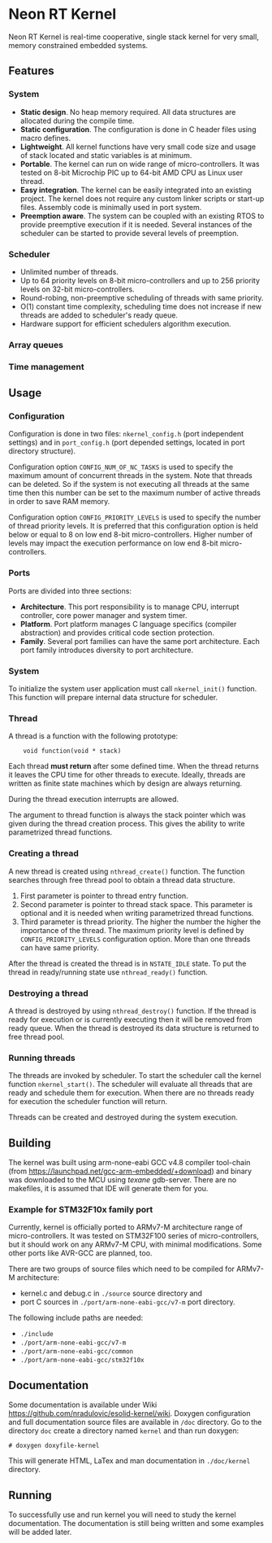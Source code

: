 # Neon RT Kernel 

Neon RT Kernel is real-time cooperative, single stack kernel for very small, 
memory constrained embedded systems. 


## Features


### System

* **Static design**. No heap memory required. All data structures are allocated 
    during the compile time.
* **Static configuration**. The configuration is done in C header files using macro
    defines.
* **Lightweight**. All kernel functions have very small code size and usage of
    stack located and static variables is at minimum.
* **Portable**. The kernel can run on wide range of micro-controllers. It was tested
    on 8-bit Microchip PIC up to 64-bit AMD CPU as Linux user thread.
* **Easy integration**. The kernel can be easily integrated into an existing 
    project. The kernel does not require any custom linker scripts or start-up 
    files. Assembly code is minimally used in port system. 
* **Preemption aware**. The system can be coupled with an existing RTOS to 
    provide preemptive execution if it is needed. Several instances of the 
    scheduler can be started to provide several levels of preemption.


### Scheduler

* Unlimited number of threads.
* Up to 64 priority levels on 8-bit micro-controllers and up to 256 priority 
    levels on 32-bit micro-controllers.
* Round-robing, non-preemptive scheduling of threads with same priority.
* O(1) constant time complexity, scheduling time does not increase if new 
    threads are added to scheduler's ready queue.
* Hardware support for efficient schedulers algorithm execution.


### Array queues



### Time management



## Usage


### Configuration

Configuration is done in two files: `nkernel_config.h` (port independent 
settings) and in `port_config.h` (port depended settings, located in port 
directory structure).

Configuration option `CONFIG_NUM_OF_NC_TASKS` is used to specify the maximum 
amount of concurrent threads in the system. Note that threads can be deleted.
So if the system is not executing all threads at the same time then this number
can be set to the maximum number of active threads in order to save RAM memory.

Configuration option `CONFIG_PRIORITY_LEVELS` is used to specify the number 
of thread priority levels. It is preferred that this configuration option is 
held below or equal to 8 on low end 8-bit micro-controllers. Higher number of levels 
may impact the execution performance on low end 8-bit micro-controllers.


### Ports

Ports are divided into three sections:
* **Architecture**. This port responsibility is to manage CPU, interrupt 
    controller, core power manager and system timer.
* **Platform**. Port platform manages C language specifics (compiler 
    abstraction) and provides critical code section protection.
* **Family**. Several port families can have the same port architecture. Each 
    port family introduces diversity to port architecture. 


### System

To initialize the system user application must call `nkernel_init()` function.
This function will prepare internal data structure for scheduler.


### Thread

A thread is a function with the following prototype: 

        void function(void * stack)
    
Each thread **must return** after some defined time. When the thread returns it 
leaves the CPU time for other threads to execute. Ideally, threads are written 
as finite state machines which by design are always returning.

During the thread execution interrupts are allowed. 

The argument to thread function is always the stack pointer which was given 
during the thread creation process. This gives the ability to write parametrized 
thread functions.


### Creating a thread

A new thread is created using `nthread_create()` function. The function searches
through free thread pool to obtain a thread data structure.

1. First parameter is pointer to thread entry function.
2. Second parameter is pointer to thread stack space. This parameter is optional 
and it is needed when writing parametrized thread functions.
3. Third parameter is thread priority. The higher the number the higher the 
importance of the thread. The maximum priority level is defined by 
`CONFIG_PRIORITY_LEVELS` configuration option. More than one threads can have
same priority.

After the thread is created the thread is in `NSTATE_IDLE` state. To put the 
thread in ready/running state use `nthread_ready()` function.


### Destroying a thread

A thread is destroyed by using `nthread_destroy()` function. If the thread is 
ready for execution or is currently executing then it will be removed from ready 
queue. When the thread is destroyed its data structure is returned to free 
thread pool.


### Running threads

The threads are invoked by scheduler. To start the scheduler call the kernel 
function `nkernel_start()`. The scheduler will evaluate all threads that are 
ready and schedule them for execution. When there are no threads ready for 
execution the scheduler function will return.

Threads can be created and destroyed during the system execution.


## Building

The kernel was built using arm-none-eabi GCC v4.8 compiler tool-chain (from 
https://launchpad.net/gcc-arm-embedded/+download) and binary was downloaded
to the MCU using _texane_ gdb-server. There are no makefiles, it is assumed
that IDE will generate them for you.


### Example for STM32F10x family port

Currently, kernel is officially ported to ARMv7-M architecture range of 
micro-controllers. It was tested on STM32F100 series of micro-controllers, but 
it should work on any ARMv7-M CPU, with minimal modifications. Some other ports 
like AVR-GCC are planned, too.

There are two groups of source files which need to be compiled for ARMv7-M 
architecture: 
- kernel.c and debug.c in `./source` source directory and 
- port C sources in `./port/arm-none-eabi-gcc/v7-m` port directory.

The following include paths are needed:
- `./include`
- `./port/arm-none-eabi-gcc/v7-m`
- `./port/arm-none-eabi-gcc/common`
- `./port/arm-none-eabi-gcc/stm32f10x`


## Documentation

Some documentation is available under Wiki 
https://github.com/nradulovic/esolid-kernel/wiki. 
Doxygen configuration and full documentation source files are available in `/doc` 
directory. Go to the directory `doc` create a directory named `kernel` and than 
run doxygen:

    # doxygen doxyfile-kernel

This will generate HTML, LaTex and man documentation in `./doc/kernel` directory.


## Running

To successfully use and run kernel you will need to study the kernel 
documentation. The documentation is still being written and some examples will
be added later.
